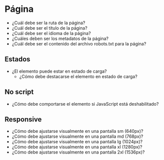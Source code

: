 # Página

- ¿Cuál debe ser la ruta de la página?
- ¿Cuál debe ser el título de la página?
- ¿Cuál debe ser el idioma de la página?
- ¿Cuáles deben ser los metadatos de la página?
- ¿Cuál debe ser el contenido del archivo robots.txt para la página?

## Estados

- ¿El elemento puede estar en estado de carga?
    - ¿Cómo debe destacarse el elemento en estado de carga?

## No script

- ¿Cómo debe comportarse el elemento si JavaScript está deshabilitado?

## Responsive

- ¿Cómo debe ajustarse visualmente en una pantalla sm (640px)?
- ¿Cómo debe ajustarse visualmente en una pantalla md (768px)?
- ¿Cómo debe ajustarse visualmente en una pantalla lg (1024px)?
- ¿Cómo debe ajustarse visualmente en una pantalla xl (1280px)?
- ¿Cómo debe ajustarse visualmente en una pantalla 2xl (1536px)?